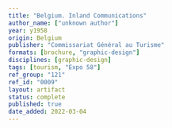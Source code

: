 ```yaml
---
title: "Belgium. Inland Communications"
author_name: ["unknown author"]
year: y1958
origin: Belgium
publisher: "Commissariat Général au Turisme"
formats: [brochure, "graphic-design"]
disciplines: [graphic-design]
tags: [tourism, "Expo 58"]
ref_group: "121"
ref_id: "0009"
layout: artifact
status: complete
published: true
date_added: 2022-03-04
---
```


